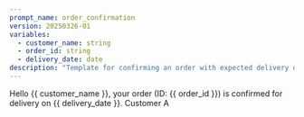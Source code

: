 ```yaml
---
prompt_name: order_confirmation
version: 20250326-01
variables:
  - customer_name: string
  - order_id: string
  - delivery_date: date
description: "Template for confirming an order with expected delivery date."
---
```


Hello {{ customer_name }}, your order (ID: {{ order_id }}) is confirmed for delivery on {{ delivery_date }}. Customer A
